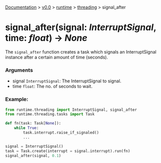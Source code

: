 [Documentation](/docs/documentation.md) >
 [v0.0](/docs/0.0/version.md) >
  [runtime](/docs/0.0/runtime/module.md) >
   [threading](/docs/0.0/runtime/threading/module.md) >
    signal_after

# signal_after(signal: _InterruptSignal_, time: _float_) -> _None_

The `signal_after` function creates a task which signals an InterruptSignal instance after a certain  amount of time (seconds).

### Arguments

- signal `InterruptSignal`: The InterruptSignal to signal.
- time `float`: The no. of seconds to wait.

### Example:

```python
from runtime.threading import InterruptSignal, signal_after
from runtime.threading.tasks import Task

def fn(task: Task[None]):
    while True:
        task.interrupt.raise_if_signaled()
        ...

signal = InterruptSignal()
task = Task.create(interrupt = signal.interrupt).run(fn)
signal_after(signal, 0.1)
```